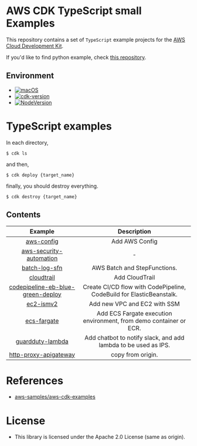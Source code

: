 # AWS CDK TypeScript small Examples

This repository contains a set of `TypeScript` example projects for the [AWS Cloud Development Kit](https://github.com/aws/aws-cdk).

If you'd like to find python example, check [this repository](https://github.com/gsy0911/aws-cdk-small-examples).

## Environment

- [![macOS](https://img.shields.io/badge/macOS_BigSur-10.15.7-green.svg)]()
- [![cdk-version](https://img.shields.io/badge/aws_cdk-1.100.0-green.svg)](https://formulae.brew.sh/formula/aws-cdk)
- [![NodeVersion](https://img.shields.io/badge/node-16.0.0-blue.svg)](https://nodejs.org/ja/)

# TypeScript examples

In each directory,

```
$ cdk ls
```

and then,

```
$ cdk deploy {target_name}
```

finally, you should destroy everything.

```
$ cdk destroy {target_name}
```


## Contents

| Example | Description |
|:---:|:---:|
| [aws-config](./typescript/aws-config) | Add AWS Config |
| [aws-security-automation](./typescript/aws-security-automation) | - |
| [batch-log-sfn](./typescript/batch-log-sfn) | AWS Batch and StepFunctions. |
| [cloudtrail](./typescript/cloudtrail) | Add CloudTrail |
| [codepipeline-eb-blue-green-deploy](./typescript/codepipeline-eb-blue-green-deploy) | Create CI/CD flow with CodePipeline, CodeBuild for ElasticBeanstalk. |
| [ec2-ismv2](./typescript/ec2-ismv2) | Add new VPC and EC2 with SSM |
| [ecs-fargate](./typescript/ecs-fargate) | Add ECS Fargate execution environment, from demo container or ECR. |
| [guardduty-lambda](./typescript/guardduty-lambda) | Add chatbot to notify slack, and add lambda to be used as IPS. |
| [http-proxy-apigateway](./typescript/http-proxy-apigateway) | copy from origin. |


# References

* [aws-samples/aws-cdk-examples](https://github.com/aws-samples/aws-cdk-examples)

# License

* This library is licensed under the Apache 2.0 License (same as origin).